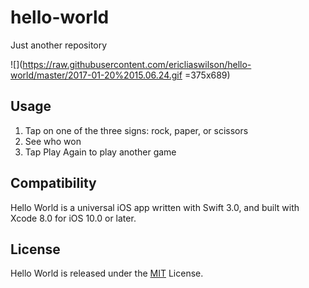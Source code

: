 # hello-world
Just another repository

![](https://raw.githubusercontent.com/ericliaswilson/hello-world/master/2017-01-20%2015.06.24.gif =375x689)

## Usage

1. Tap on one of the three signs: rock, paper, or scissors
2. See who won
3. Tap Play Again to play another game

## Compatibility

Hello World is a universal iOS app written with Swift 3.0, and built with Xcode 8.0 for iOS 10.0 or later.

## License

Hello World is released under the [MIT](https://choosealicense.com/licenses/mit/) License.
